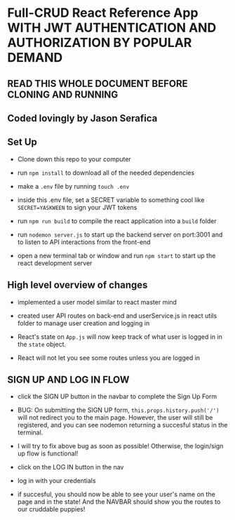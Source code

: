 # Full-CRUD React Reference App WITH JWT AUTHENTICATION AND AUTHORIZATION BY POPULAR DEMAND

## READ THIS WHOLE DOCUMENT BEFORE CLONING AND RUNNING

## Coded lovingly by Jason Serafica

## Set Up

- Clone down this repo to your computer

- run `npm install` to download all of the needed dependencies

- make a `.env` file by running `touch .env`

- inside this .env file, set a SECRET variable to something cool like `SECRET=YASKWEEN` to sign your JWT tokens

- run `npm run build` to compile the react application into a `build` folder

- run `nodemon server.js` to start up the backend server on port:3001 and to listen to API interactions from the front-end

- open a new terminal tab or window and run `npm start` to start up the react development server

## High level overview of changes

- implemented a user model similar to react master mind

- created user API routes on back-end and userService.js in react utils folder to manage user creation and logging in

- React's state on `App.js` will now keep track of what user is logged in in the `state` object.

- React will not let you see some routes unless you are logged in

## SIGN UP AND LOG IN FLOW

- click the SIGN UP button in the navbar to complete the Sign Up Form

- BUG: On submitting the SIGN UP form, `this.props.history.push('/')` will not redirect you to the main page. However, the user will still be registered, and you can see nodemon returning a succesful status in the terminal. 

- I will try to fix above bug as soon as possible! Otherwise, the login/sign up flow is functional!

- click on the LOG IN button in the nav

- log in with your credentials

- if succesful, you should now be able to see your user's name on the page and in the state! And the NAVBAR should show you the routes to our cruddable puppies!

